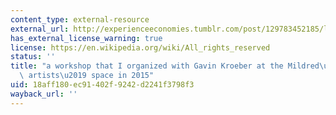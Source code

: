 ```yaml
---
content_type: external-resource
external_url: http://experienceeconomies.tumblr.com/post/129783452185/landscape-experience-introduction
has_external_license_warning: true
license: https://en.wikipedia.org/wiki/All_rights_reserved
status: ''
title: "a workshop that I organized with Gavin Kroeber at the Mildred\u2019s Lane\
  \ artists\u2019 space in 2015"
uid: 18aff180-ec91-402f-9242-d2241f3798f3
wayback_url: ''
---
```


